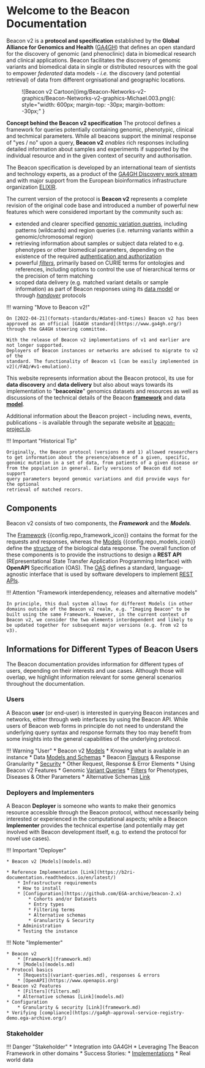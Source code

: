 # Welcome to the Beacon Documentation

Beacon v2 is a **protocol and specification** established by the **Global Alliance for Genomics and Health** ([GA4GH](https://www.ga4gh.org)) that defines an open standard for the
discovery of genomic (and phenoclinic) data in biomedical research and clinical applications.
Beacon facilitates the discovery of genomic variants and biomedical
data in single or distributed resources with the goal to empower _federated_ data
models - _i.e._ the discovery (and potential retrieval) of data from different
orgnisational and geographic locations.

<figure markdown>
![Beacon v2 Cartoon](img/Beacon-Networks-v2-graphics/Beacon-Networks-v2-graphics-Michael.003.png){: style="width: 600px; margin-top: -30px; margin-bottom: -30px;" }
</figure>
<div class="figcaption"><b>Concept behind the Beacon v2 specification</b> The protocol defines a framework
  for queries potentially containing genomic, phenotypic, clinical and techmical parameters.
While all beacons support the minimal response of "yes / no" upon a query, <b>Beacon v2</b>
<i>enables</i> rich responses including detailed information about samples and experiments if
supported by the individual resource and in the given context of security and authorisation.</div>

The Beacon specification is developed by an international team of sientists and
technology experts, as a product of the [GA4GH Discovery work stream](https://ga4gh-discovery.github.io)
and with major support from the European bioinformatics infrastructure organization
[ELIXIR](https://elixir-europe.org).

The current version of the protocol is **Beacon v2** represents a complete revision of
the original code base and introduced a number of powerful new features which were
considered important by the community such as:

* extended and clearer specified [genomic variation queries](/variant-queries), including patterns (wildcards) and region queries (i.e. returning variants within a genomic/chromosomal region)
* retrieving information about samples or subject data related to e.g. phenotypes or
  other biomedical parameters, depending on the existence of the required [authentication and authorization](/security/)
* powerful [_filters_](/filters/), primarily based on CURIE terms for ontologies and references, including options to control the use of hierarchical terms or the precision of term matching
* scoped data delivery (e.g. matched variant details or sample information) as part of 
  Beacon responses using its [data model](/records/) or through [_handover_](/handovers/) protocols

!!! warning "Move to Beacon v2!"

    On [2022-04-21](formats-standards/#dates-and-times) Beacon v2 has been approved as an official [GA4GH standard](https://www.ga4gh.org/) through the GA4GH steering committee.

    With the release of Beacon v2 implementations of v1 and earlier are not longer supported.
    Deployers of Beacon instances or networks are advised to migrate to v2 of the
    standard. The functionality of Beacon v1 [can be easily implemented in v2](/FAQ/#v1-emulation). 

This website represents information about the Beacon protocol, its use for **data 
discovery** and **data delivery** but also about ways towards
its implementation to "**beaconize**" genomics datasets and resources as well as discussions
of the technical details of the Beacon [**framework**](/framework/) and data [**model**](/models/).

Additional information about the Beacon project - including news, events, publications - is available
through the separate website  at [beacon-project.io](https://beacon-project.io).

!!! Important "Historical Tip"

    Originally, the Beacon protocol (versions 0 and 1) allowed researchers to get information about the presence/absence of a given, specific, genomic mutation in a set of data, from patients of a given disease or from the population in general. Early versions of Beacon did not support
    query parameters beyond genomic variations and did provide ways for the optional
    retrieval of matched recors.  

## Components

Beacon v2 consists of two components, the **_Framework_** and the **_Models_**. 

The [Framework](framework.md) {{config.repo_framework_icon}} contains the format for the requests and responses, whereas the [Models](models.md) {{config.repo_models_icon}} define the [structure](https://json-schema.org/specification-links.html#2020-12) of the biological data response. The overall function of these components is to provide the instructions to design a **REST API** (REpresentational State Transfer Application Programming Interface) with **OpenAPI** Specification (OAS). The [OAS](https://swagger.io/resources/open-api)  defines a standard, language-agnostic interface that is used by software developers to implement [REST APIs](https://en.wikipedia.org/wiki/Overview_of_RESTful_API_Description_Languages). 

!!! Attention "Framework interdependency, releases and alternative models"

    In principle, this dual system allows for different Models (in other domains outside of the Beacon v2 realm, e.g. "Imaging Beacon" to be built using the same Framework. However, in the current context of Beacon v2, we consider the two elements interdependent and likely to be updated together for subsequent major versions (e.g. from v2 to v3).

## Informations for Different Types of Beacon Users

The Beacon documentation provides information for different types of users,
depending on their interests and use cases. Although those will overlap, we highlight
information relevant for some general scenarios throughout the documentation.

### Users

A Beacon **user** (or end-user) is interested in querying Beacon instances and networks, either through
web interfaces by using the Beacon API. While users of Beacon web forms in principle
do not need to understand the underlying query syntax and response formats they too may
benefit from some insights into the general capabilities of the underlying protocol.

!!! Warning "User"
    * Beacon v2 [Models](models.md)
    * Knowing what is available in an instance
        * Data [Models and Schemas](models.md)
        * Beacon [Flavours](beacon-flavours.md) & Response Granularity
        * [Security](security.md) 
        * Other Request, Response & Error Elements
    * Using Beacon v2 Features
        * Genomic [Variant Queries](variant-queries.md)
        * [Filters](filters.md) for Phenotypes, Diseases & Other Parameters
        * Alternative Schemas [Link](models.md)

<!--        * [OpenAPI](https://www.openapis.org) -->

### Deployers and Implementers

A Beacon **Deployer** is someone who wants to make their genomics resource accessible
through the Beacon protocol, without necessarily being interested or experienced in the
computational aspects; while a Beacon **Implementer** provides the technical expertise (and
potentially may get involved with Beacon development itself, e.g. to extend the protocol
for novel use cases). 

!!! Important "Deployer"

    * Beacon v2 [Models](models.md)

    * Reference Implementation [Link](https://b2ri-documentation.readthedocs.io/en/latest/)
        * Infrastructure requirements
        * How to install
        * [Configuration](https://github.com/EGA-archive/beacon-2.x)
            * Cohorts and/or Datasets
            * Entry types
            * Filtering terms
            * Alternative schemas
            * Granularity & Security
        * Administration
        * Testing the instance


!!! Note "Implementer"

    * Beacon v2
        * [Framework](framework.md)
        * [Models](models.md)
    * Protocol basics
        * [Requests](variant-queries.md), responses & errors
        * [OpenAPI](https://www.openapis.org)
    * Beacon v2 Features
        * [Filters](filters.md)
        * Alternative schemas [Link](models.md)
    * Configuration
        * Granularity & security [Link](framework.md)
    * Verifying [compliance](https://ga4gh-approval-service-registry-demo.ega-archive.org/)


### Stakeholder

!!! Danger "Stakeholder"
    * Integration into GA4GH
    * Leveraging The Beacon Framework in other domains
    * Success Stories:
        * [Implementations](other-implementations.md)
        * Real world data
